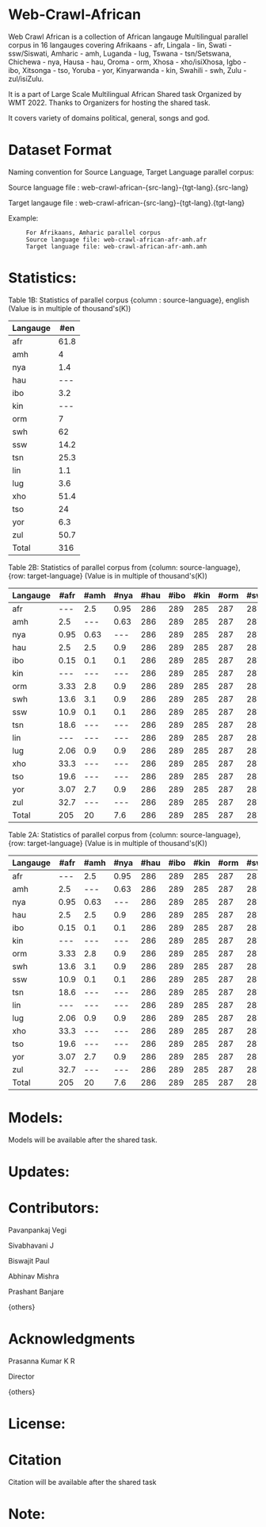# Web-Crawl-African
Web Crawl African is a collection of African langauge Multilingual parallel corpus in 16 langauges covering  Afrikaans - afr, Lingala - lin, Swati - ssw/Siswati,
Amharic - amh, Luganda - lug, Tswana - tsn/Setswana, Chichewa - nya, Hausa - hau, Oroma - orm, Xhosa - xho/isiXhosa, Igbo - ibo, Xitsonga - tso, Yoruba - yor, Kinyarwanda - kin, Swahili - swh, Zulu - zul/isiZulu. 

It is a part of Large Scale Multilingual African Shared task Organized by WMT 2022. Thanks to Organizers for hosting the shared task. 

It covers variety of domains political, general, songs and god.

# Dataset Format
Naming convention for Source Language, Target Language parallel corpus: 

Source language file : web-crawl-african-{src-lang}-{tgt-lang}.{src-lang}

Target langauge file : web-crawl-african-{src-lang}-{tgt-lang}.{tgt-lang}

Example:  
         
         For Afrikaans, Amharic parallel corpus 
         Source language file: web-crawl-african-afr-amh.afr
         Target language file: web-crawl-african-afr-amh.amh

# Statistics:

Table 1B: Statistics of parallel corpus {column : source-language}, english (Value is in multiple of thousand's(K))

Langauge | #en |
--- | --- | 
afr | 61.8 |
amh | 4 |
nya | 1.4 |
hau | --- |
ibo | 3.2 |
kin | --- |
orm | 7 |
swh | 62 |
ssw | 14.2 |
tsn | 25.3 |
lin | 1.1 |
lug | 3.6 |
xho | 51.4 |
tso | 24 |
yor | 6.3 |
zul | 50.7 |
Total | 316 |

Table 2B: Statistics of parallel corpus from {column: source-language}, {row: target-language} (Value is in multiple of thousand's(K))

Langauge | #afr | #amh | #nya | #hau | #ibo | #kin | #orm | #swh | #ssw | #tsn | #lin | #lug | #xho |#tso | #yor |#zul |
--- | --- | --- | --- |--- |--- |--- |--- |--- |--- |--- |--- | --- | --- | --- |--- |--- |
afr | --- | 2.5 | 0.95 | 286 | 289 | 285 | 287 | 287 | 272 | 276 | 269 | 270 | 271 | 272 | 273 | 274
amh | 2.5 | --- | 0.63 | 286 | 289 | 285 | 287 | 287 | 272 | 276 | 269 | 270 | 271 | 272 | 273 | 274
nya | 0.95 | 0.63 | --- | 286 | 289 | 285 | 287 | 287 | 272 | 276 | 269 | 270 | 271 | 272 | 273 | 274
hau | 2.5 | 2.5 | 0.9 | 286 | 289 | 285 | 287 | 287 | 272 | 276 | 269 | 270 | 271 | 272 | 273 | 274
ibo | 0.15 | 0.1 | 0.1 | 286 | 289 | 285 | 287 | 287 | 272 | 276 | 269 | 270 | 271 | 272 | 273 | 274
kin | --- | --- | --- | 286 | 289 | 285 | 287 | 287 | 272 | 276 | 269 | 270 | 271 | 272 | 273 | 274
orm | 3.33 | 2.8 | 0.9 | 286 | 289 | 285 | 287 | 287 | 272 | 276 | 269 | 270 | 271 | 272 | 273 | 274
swh | 13.6 | 3.1 | 0.9 | 286 | 289 | 285 | 287 | 287 | 272 | 276 | 269 | 270 | 271 | 272 | 273 | 274
ssw | 10.9 | 0.1 | 0.1 | 286 | 289 | 285 | 287 | 287 | 272 | 276 | 269 | 270 | 271 | 272 | 273 | 274
tsn | 18.6 | --- | --- | 286 | 289 | 285 | 287 | 287 | 272 | 276 | 269 | 270 | 271 | 272 | 273 | 274
lin | --- | --- | --- | 286 | 289 | 285 | 287 | 287 | 272 | 276 | 269 | 270 | 271 | 272 | 273 | 274
lug | 2.06 | 0.9 | 0.9 | 286 | 289 | 285 | 287 | 287 | 272 | 276 | 269 | 270 | 271 | 272 | 273 | 274
xho | 33.3 | --- | --- | 286 | 289 | 285 | 287 | 287 | 272 | 276 | 269 | 270 | 271 | 272 | 273 | 274
tso | 19.6 | --- | --- | 286 | 289 | 285 | 287 | 287 | 272 | 276 | 269 | 270 | 271 | 272 | 273 | 274
yor | 3.07 | 2.7 | 0.9 | 286 | 289 | 285 | 287 | 287 | 272 | 276 | 269 | 270 | 271 | 272 | 273 | 274
zul | 32.7 | --- | --- | 286 | 289 | 285 | 287 | 287 | 272 | 276 | 269 | 270 | 271 | 272 | 273 | 274
Total | 205 | 20 | 7.6 | 286 | 289 | 285 | 287 | 287 | 272 | 276 | 269 | 270 | 271 | 272 | 273 | 274


Table 2A: Statistics of parallel corpus from {column: source-language}, {row: target-language} (Value is in multiple of thousand's(K))

Langauge | #afr | #amh | #nya | #hau | #ibo | #kin | #orm | #swh | #ssw | #tsn | #lin | #lug | #xho |#tso | #yor |#zul |
--- | --- | --- | --- |--- |--- |--- |--- |--- |--- |--- |--- | --- | --- | --- |--- |--- |
afr | --- | 2.5 | 0.95 | 286 | 289 | 285 | 287 | 287 | 272 | 276 | 269 | 270 | 271 | 272 | 273 | 274
amh | 2.5 | --- | 0.63 | 286 | 289 | 285 | 287 | 287 | 272 | 276 | 269 | 270 | 271 | 272 | 273 | 274
nya | 0.95 | 0.63 | --- | 286 | 289 | 285 | 287 | 287 | 272 | 276 | 269 | 270 | 271 | 272 | 273 | 274
hau | 2.5 | 2.5 | 0.9 | 286 | 289 | 285 | 287 | 287 | 272 | 276 | 269 | 270 | 271 | 272 | 273 | 274
ibo | 0.15 | 0.1 | 0.1 | 286 | 289 | 285 | 287 | 287 | 272 | 276 | 269 | 270 | 271 | 272 | 273 | 274
kin | --- | --- | --- | 286 | 289 | 285 | 287 | 287 | 272 | 276 | 269 | 270 | 271 | 272 | 273 | 274
orm | 3.33 | 2.8 | 0.9 | 286 | 289 | 285 | 287 | 287 | 272 | 276 | 269 | 270 | 271 | 272 | 273 | 274
swh | 13.6 | 3.1 | 0.9 | 286 | 289 | 285 | 287 | 287 | 272 | 276 | 269 | 270 | 271 | 272 | 273 | 274
ssw | 10.9 | 0.1 | 0.1 | 286 | 289 | 285 | 287 | 287 | 272 | 276 | 269 | 270 | 271 | 272 | 273 | 274
tsn | 18.6 | --- | --- | 286 | 289 | 285 | 287 | 287 | 272 | 276 | 269 | 270 | 271 | 272 | 273 | 274
lin | --- | --- | --- | 286 | 289 | 285 | 287 | 287 | 272 | 276 | 269 | 270 | 271 | 272 | 273 | 274
lug | 2.06 | 0.9 | 0.9 | 286 | 289 | 285 | 287 | 287 | 272 | 276 | 269 | 270 | 271 | 272 | 273 | 274
xho | 33.3 | --- | --- | 286 | 289 | 285 | 287 | 287 | 272 | 276 | 269 | 270 | 271 | 272 | 273 | 274
tso | 19.6 | --- | --- | 286 | 289 | 285 | 287 | 287 | 272 | 276 | 269 | 270 | 271 | 272 | 273 | 274
yor | 3.07 | 2.7 | 0.9 | 286 | 289 | 285 | 287 | 287 | 272 | 276 | 269 | 270 | 271 | 272 | 273 | 274
zul | 32.7 | --- | --- | 286 | 289 | 285 | 287 | 287 | 272 | 276 | 269 | 270 | 271 | 272 | 273 | 274
Total | 205 | 20 | 7.6 | 286 | 289 | 285 | 287 | 287 | 272 | 276 | 269 | 270 | 271 | 272 | 273 | 274

# Models:

Models will be available after the shared task.

# Updates:

# Contributors:
Pavanpankaj Vegi

Sivabhavani J

Biswajit Paul

Abhinav Mishra

Prashant Banjare

{others}

# Acknowledgments

Prasanna Kumar K R

Director



{others}

# License:

# Citation

Citation will be available after the shared task

# Note:


